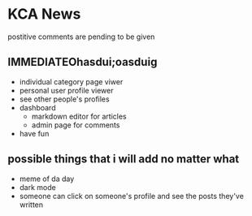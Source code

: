 # KCA News

postitive comments are pending to be given

## IMMEDIATEOhasdui;oasduig

- individual category page viwer
- personal user profile viewer
- see other people's profiles
- dashboard
    - markdown editor for articles
    - admin page for comments
- have fun

## possible things that i will add no matter what

-   meme of da day
-   dark mode
-   someone can click on someone's profile and see the posts they've written